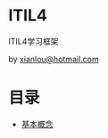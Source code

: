 # ITIL4
ITIL4学习框架

by xianlou@hotmail.com

# 目录

- [基本概念](https://github.com/jiangxianlou/ITIL4/blob/master/Chapter%200%20Key%20Concepts.md)

